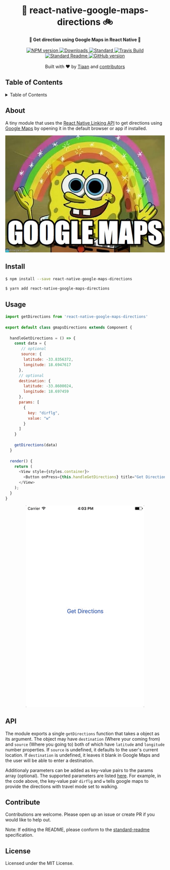 <h1 align="center">🚚 react-native-google-maps-directions 🚲</h1>
<div align="center">
  <strong>🚕 Get direction using Google Maps in React Native 🚗</strong>
</div>
<br>
<div align="center">
    <a href="https://npmjs.org/package/react-native-google-maps-directions">
      <img src="https://img.shields.io/npm/v/react-native-google-maps-directions.svg?style=flat-square" alt="NPM version" />
    </a>
    <a href="https://npmjs.org/package/react-native-google-maps-directions">
    <img src="https://img.shields.io/npm/dm/react-native-google-maps-directions.svg?style=flat-square" alt="Downloads" />
    </a>
    <a href="https://github.com/feross/standard">
      <img src="https://img.shields.io/badge/code%20style-standard-brightgreen.svg?style=flat-square" alt="Standard" />
    </a>
    <a href="https://travis-ci.org/tiaanduplessis/react-native-google-maps-directions">
      <img src="https://img.shields.io/travis/tiaanduplessis/react-native-google-maps-directions/master.svg?style=flat-square" alt="Travis Build" />
    </a>
    <a href="https://github.com/RichardLitt/standard-readme)">
      <img src="https://img.shields.io/badge/standard--readme-OK-green.svg?style=flat-square" alt="Standard Readme" />
    </a>
    <a href="https://badge.fury.io/gh/tiaanduplessis%2Freact-native-google-maps-directions">
      <img src="https://badge.fury.io/gh/tiaanduplessis%2Freact-native-google-maps-directions.svg?style=flat-square" alt="GitHub version" />
   </a>
</div>
<br>
<div align="center">
  Built with ❤︎ by <a href="tiaanduplessis.co.za">Tiaan</a> and <a href="https://github.com/tiaanduplessis/react-native-google-maps-directions/graphs/contributors">contributors</a>
</div>

<h2>Table of Contents</h2>
<details>
  <summary>Table of Contents</summary>
  <li><a href="#about">About</a></li>
  <li><a href="#install">Install</a></li>
  <li><a href="#usage">Usage</a></li>
  <li><a href="#api">API</a></li>
  <li><a href="#contribute">Contribute</a></li>
  <li><a href="#license">License</a></li>
</details>


## About

A tiny module that uses the [React Native Linking API](https://facebook.github.io/react-native/docs/linking.html) to get directions using [Google Maps](https://www.google.com/maps) by opening it in the default browser or app if installed.

<div align="center">
  <img src="./media/maps.jpg" alt="Maps for the win" />
</div>

## Install

```sh
$ npm install --save react-native-google-maps-directions
```

```sh
$ yarn add react-native-google-maps-directions
```

## Usage

```js
import getDirections from 'react-native-google-maps-directions'

export default class gmapsDirections extends Component {

  handleGetDirections = () => {
    const data = {
       // optional
       source: {
        latitude: -33.8356372,
        longitude: 18.6947617
      },
      // optional
      destination: {
        latitude: -33.8600024,
        longitude: 18.697459
      },
      params: [
        {
          key: "dirflg",
          value: "w"
        }
      ]
    }

    getDirections(data)
  }

  render() {
    return (
      <View style={styles.container}>
        <Button onPress={this.handleGetDirections} title="Get Directions" />
      </View>
    );
  }
}
```

<div align="center">
  <img src="./media/demo.gif" alt="Demo usage" />
</div>

## API

The module exports a single `getDirections` function that takes a object as its argument. The object may have `destination` (Where your coming from) and `source` (Where you going to) both of which have `latitude` and `longitude` number properties. If `source` is undefined, it defaults to the user's current location. If `destination` is undefined, it leaves it blank in Google Maps and the user will be able to enter a destination.

Additionaly parameters can be added as key-value pairs to the params array (optional). The supported parameters are listed [here](http://alvarestech.com/temp/routeconverter/RouteConverter/navigation-formats/src/main/doc/googlemaps/Google_Map_Parameters.htm). For example, in the code above, the key-value pair `dirflg` and `w` tells google maps to provide the directions with travel mode set to walking.

## Contribute

Contributions are welcome. Please open up an issue or create PR if you would like to help out.

Note: If editing the README, please conform to the [standard-readme](https://github.com/RichardLitt/standard-readme) specification.

## License

Licensed under the MIT License.
